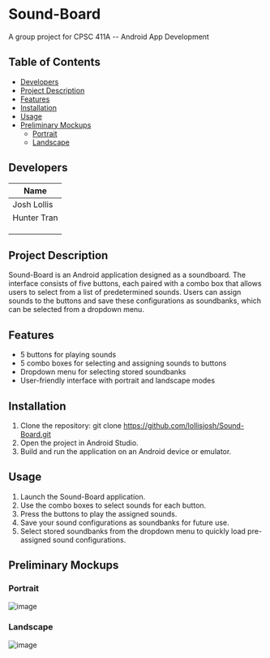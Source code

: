 # Sound-Board
A group project for CPSC 411A -- Android App Development

## Table of Contents
- [Developers](#developers)
- [Project Description](#project-description)
- [Features](#features)
- [Installation](#installation)
- [Usage](#usage)
- [Preliminary Mockups](#preliminary-mockups)
  - [Portrait](#portrait)
  - [Landscape](#landscape)

## Developers
| Name       |
|------------|
| Josh Lollis |
| Hunter Tran |
|             |
|             |
|             |

## Project Description
Sound-Board is an Android application designed as a soundboard. The interface consists of five buttons, each paired with a combo box that allows users to select from a list of predetermined sounds. Users can assign sounds to the buttons and save these configurations as soundbanks, which can be selected from a dropdown menu.

## Features
- 5 buttons for playing sounds
- 5 combo boxes for selecting and assigning sounds to buttons
- Dropdown menu for selecting stored soundbanks
- User-friendly interface with portrait and landscape modes

## Installation
1. Clone the repository:
   git clone https://github.com/lollisjosh/Sound-Board.git
2. Open the project in Android Studio.
3. Build and run the application on an Android device or emulator.

## Usage
1. Launch the Sound-Board application.
2. Use the combo boxes to select sounds for each button.
3. Press the buttons to play the assigned sounds.
4. Save your sound configurations as soundbanks for future use.
5. Select stored soundbanks from the dropdown menu to quickly load pre-assigned sound configurations.

## Preliminary Mockups
### Portrait
![image](https://github.com/user-attachments/assets/69ad25da-8196-41b6-adf7-5c3c8a378dd5)

### Landscape
![image](https://github.com/user-attachments/assets/a22a434f-cd14-42d8-9f85-62c662170fc1)
